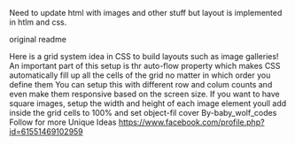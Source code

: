 Need to update html with images and other stuff but layout is implemented in htlm and css.


original readme

Here is a grid system idea in CSS to build layouts such as image galleries!
An important part of this setup is thr auto-flow property which makes CSS automatically fill up all the cells of the grid no matter in which order you define them
You can setup this with different row and colum counts and even make them responsive based on the screen size.
If you want to have square images, setup the width and height of each image element youll add inside the grid cells to 100% and set object-fil cover
By-baby_wolf_codes
Follow for more Unique Ideas 
https://www.facebook.com/profile.php?id=61551469102959